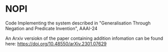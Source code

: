 # NOPI
Code Implementing the system described in "Generalisation Through Negation and Predicate Invention", AAAI-24

An Arxiv versiokn of the paper containing addition infomation can be found here: https://doi.org/10.48550/arXiv.2301.07629

